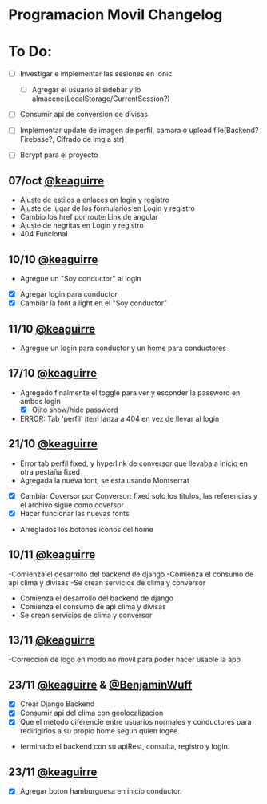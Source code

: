 # Programacion Movil Changelog

# To Do:
- [ ] Investigar e implementar las sesiones en ionic
    - [ ] Agregar el usuario al sidebar y lo almacene(LocalStorage/CurrentSession?)
- [ ] Consumir api de conversion de divisas
- [ ] Implementar update de imagen de perfil, camara o upload file(Backend?Firebase?, Cifrado de img a str)
- [ ] Bcrypt para el proyecto


## 07/oct [@keaguirre](https://github.com/keaguirre)
- Ajuste de estilos a enlaces en login y registro
- Ajuste de lugar de los formularios en Login y registro
- Cambio los href por routerLink de angular
- Ajuste de negritas en Login y registro
- 404 Funcional

## 10/10 [@keaguirre](https://github.com/keaguirre)
- Agregue un "Soy conductor" al login
- [x] Agregar login para conductor
- [x] Cambiar la font a light en el "Soy conductor"

## 11/10 [@keaguirre](https://github.com/keaguirre)
- Agregue un login para conductor y un home para conductores

## 17/10 [@keaguirre](https://github.com/keaguirre)
- Agregado finalmente el toggle para ver y esconder la password en ambos login
    - [x] Ojito show/hide password
- ERROR: Tab 'perfil' item lanza a 404 en vez de llevar al login

## 21/10 [@keaguirre](https://github.com/keaguirre)
- Error tab perfil fixed, y hyperlink de conversor que llevaba a inicio en otra pestaña fixed
- Agregada la nueva font, se esta usando Montserrat
- [x] Cambiar Coversor por Conversor: fixed solo los titulos, las referencias y el archivo sigue como coversor
- [x] Hacer funcionar las nuevas fonts
- Arreglados los botones iconos del home

## 10/11 [@keaguirre](https://github.com/keaguirre)
-Comienza el desarrollo del backend de django
-Comienza el consumo de api clima y divisas
-Se crean servicios de clima y conversor
- Comienza el desarrollo del backend de django
- Comienza el consumo de api clima y divisas
- Se crean servicios de clima y conversor

## 13/11 [@keaguirre](https://github.com/keaguirre)
-Correccion de logo en modo no movil para poder hacer usable la app

## 23/11 [@keaguirre](https://github.com/keaguirre) & [@BenjaminWuff](https://github.com/BenjaminWuff)
- [x] Crear Django Backend
- [x] Consumir api del clima con geolocalizacion
- [x] Que el metodo diferencie entre usuarios normales y conductores para
redirigirlos a su propio home segun quien logee.
- terminado el backend con su apiRest, consulta, registro y login.

## 23/11 [@keaguirre](https://github.com/keaguirre)
- [x] Agregar boton hamburguesa en inicio conductor.
